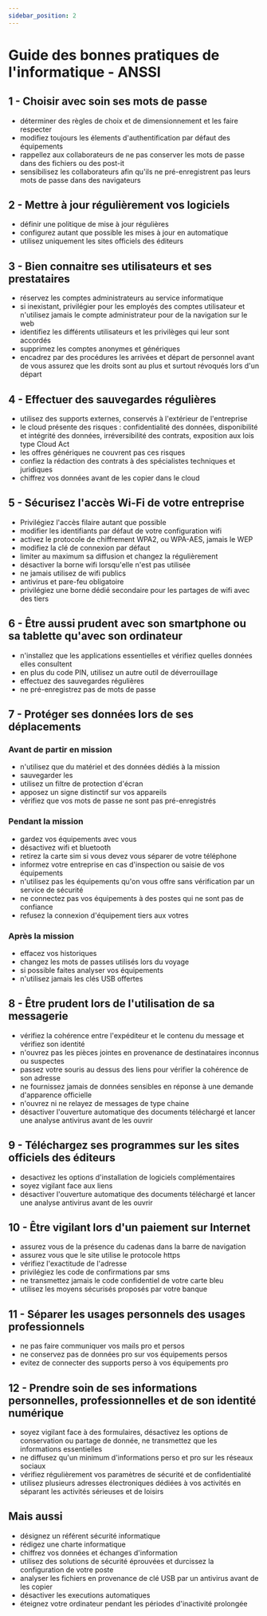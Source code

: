 ```yaml
---
sidebar_position: 2
---
```


# Guide des bonnes pratiques de l'informatique - ANSSI

## 1 - Choisir avec soin ses mots de passe

- déterminer des règles de choix et de dimensionnement et les faire respecter
- modifiez toujours les élements d'authentification par défaut des équipements
- rappellez aux collaborateurs de ne pas conserver les mots de passe dans des fichiers ou des post-it 
- sensibilisez les collaborateurs afin qu'ils ne pré-enregistrent pas leurs mots de passe dans des navigateurs

## 2 - Mettre à jour régulièrement vos logiciels

- définir une politique de mise à jour régulières
- configurez autant que possible les mises à jour en automatique
- utilisez uniquement les sites officiels des éditeurs

## 3 - Bien connaitre ses utilisateurs et ses prestataires

- réservez les comptes administrateurs au service informatique
- si inexistant, privilégier pour les employés des comptes utilisateur et n'utilisez jamais le compte administrateur pour de la navigation sur le web 
- identifiez les différents utilisateurs et les privilèges qui leur sont accordés 
- supprimez les comptes anonymes et génériques 
- encadrez par des procédures les arrivées et départ de personnel avant de vous assurez que les droits sont au plus et surtout révoqués lors d'un départ

## 4 - Effectuer des sauvegardes régulières 

- utilisez des supports externes, conservés à l'extérieur de l'entreprise 
- le cloud présente des risques : confidentialité des données, disponibilité et intégrité des données, irréversibilité des contrats, exposition aux lois type Cloud Act 
- les offres génériques ne couvrent pas ces risques
- confiez la rédaction des contrats à des spécialistes techniques et juridiques
- chiffrez vos données avant de les copier dans le cloud 

## 5 - Sécurisez l'accès Wi-Fi de votre entreprise 

- Privilégiez l'accès filaire autant que possible 
- modifier les identifiants par défaut de votre configuration wifi 
- activez le protocole de chiffrement WPA2, ou WPA-AES, jamais le WEP 
- modifiez la clé de connexion par défaut 
- limiter au maximum sa diffusion et changez la régulièrement 
- désactiver la borne wifi lorsqu'elle n'est pas utilisée 
- ne jamais utilisez de wifi publics 
- antivirus et pare-feu obligatoire 
- privilégiez une borne dédié secondaire pour les partages de wifi avec des tiers

## 6 - Être aussi prudent avec son smartphone ou sa tablette qu'avec son ordinateur 

- n'installez que les applications essentielles et vérifiez quelles données elles consultent 
- en plus du code PIN, utilisez un autre outil de déverrouillage 
- effectuez des sauvegardes régulières 
- ne pré-enregistrez pas de mots de passe 

## 7 - Protéger ses données lors de ses déplacements 

### Avant de partir en mission 

- n'utilisez que du matériel et des données dédiés à la mission
- sauvegarder les 
- utilisez un filtre de protection d'écran 
- apposez un signe distinctif sur vos appareils 
- vérifiez que vos mots de passe ne sont pas pré-enregistrés 

### Pendant la mission 

- gardez vos équipements avec vous 
- désactivez wifi et bluetooth
- retirez la carte sim si vous devez vous séparer de votre téléphone 
- informez votre entreprise en cas d'inspection ou saisie de vos équipements 
- n'utilisez pas les équipements qu'on vous offre sans vérification par un service de sécurité 
- ne connectez pas vos équipements à des postes qui ne sont pas de confiance 
- refusez la connexion d'équipement tiers aux votres 

### Après la mission 

- effacez vos historiques 
- changez les mots de passes utilisés lors du voyage 
- si possible faites analyser vos équipements 
- n'utilisez jamais les clés USB offertes

## 8 - Être prudent lors de l'utilisation de sa messagerie 

- vérifiez la cohérence entre l'expéditeur et le contenu du message et vérifiez son identité 
- n'ouvrez pas les pièces jointes en provenance de destinataires inconnus ou suspectes 
- passez votre souris au dessus des liens pour vérifier la cohérence de son adresse 
- ne fournissez jamais de données sensibles en réponse à une demande d'apparence officielle 
- n'ouvrez ni ne relayez de messages de type chaine 
- désactiver l'ouverture automatique des documents téléchargé et lancer une analyse antivirus avant de les ouvrir

## 9 - Téléchargez ses programmes sur les sites officiels des éditeurs 

- desactivez les options d'installation de logiciels complémentaires 
- soyez vigilant face aux liens 
- désactiver l'ouverture automatique des documents téléchargé et lancer une analyse antivirus avant de les ouvrir

## 10 - Être vigilant lors d'un paiement sur Internet 

- assurez vous de la présence du cadenas dans la barre de navigation 
- assurez vous que le site utilise le protocole https 
- vérifiez l'exactitude de l'adresse 
- privilégiez les code de confirmations par sms 
- ne transmettez jamais le code confidentiel de votre carte bleu 
- utilisez les moyens sécurisés proposés par votre banque 

## 11 - Séparer les usages personnels des usages professionnels 

- ne pas faire communiquer vos mails pro et persos 
- ne conservez pas de données pro sur vos équipements persos 
- evitez de connecter des supports perso à vos équipements pro 

## 12 - Prendre soin de ses informations personnelles, professionnelles et de son identité numérique 

- soyez vigilant face à des formulaires, désactivez les options de conservation ou partage de donnée, ne transmettez que les informations essentielles 
- ne diffusez qu'un minimum d'informations perso et pro sur les réseaux sociaux 
- vérifiez régulièrement vos paramètres de sécurité et de confidentialité 
- utilisez plusieurs adresses électroniques dédiées à vos activités en séparant les activités sérieuses et de loisirs

## Mais aussi 

- désignez un référent sécurité informatique 
- rédigez une charte informatique 
- chiffrez vos données et échanges d'information 
- utilisez des solutions de sécurité éprouvées et durcissez la configuration de votre poste 
- analyser les fichiers en provenance de clé USB par un antivirus avant de les copier 
- désactiver les executions automatiques 
- éteignez votre ordinateur pendant les périodes d'inactivité prolongée 
